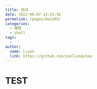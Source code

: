 ```yaml
---
title: 测试
date: 2022-06-07 14:24:56
permalink: /pages/8a2a05/
categories:
  - 编程
  - shell
tags:
  - 
author: 
  name: Lcyan
  link: https://github.com/yanliangchao
---
```


# TEST